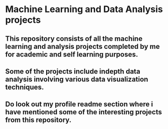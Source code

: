 #  Machine Learning and Data Analysis projects 
## This repository consists of all the machine learning and analysis projects completed by me for academic and self learning purposes.
## Some of the projects include indepth data analysis involving various data visualization techniques.
## Do look out my profile readme section where i have mentioned some of the interesting projects from this repository.
